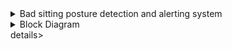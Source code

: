 
<details> 
  <summary>  Bad sitting posture detection and alerting system </summary> 
  Long sitting hours has caused a lot of health problems. This solution will constantly measure the distance between the chair and a persons head and back. Based on the measured distance, if it is found that the person is not sitting straight, then it will set the buzzer and the led high. A potentiometer is also added so that the user can define the timeout after which each measurement happens.
</details>
  <details> 
  <summary>  Block Diagram   </summary> 
 <img width="108" alt="image" src=https://github.com/user-attachments/assets/6f436052-3a84-4857-8e6e-a06ceec7bf42>
  </details>details>

